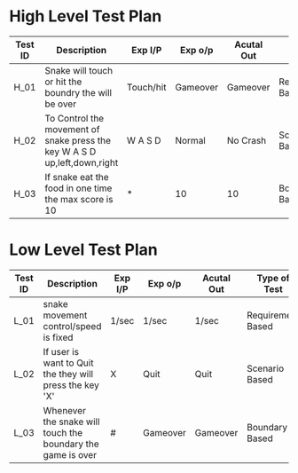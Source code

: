 # High Level Test Plan
| Test ID | Description | Exp I/P   | Exp o/p | Acutal Out | Type of Test |          
| -------| ----------- | --------- | ---------- | ---------- | ----------- |
| H_01 | Snake will touch or hit the boundry the will be over  | Touch/hit | Gameover | Gameover | Requirement Based | 
| H_02 | To Control the movement of snake press the key W A S D up,left,down,right | W A S D | Normal | No Crash | Scenario Based 
| H_03 | If snake eat the food in one time the max score is 10 |   *  | 10 | 10 | Boundary Based |


# Low Level Test Plan
| Test ID | Description | Exp I/P   | Exp o/p | Acutal Out | Type of Test |          
| -------| ----------- | --------- | ---------- | ---------- | ----------- |
| L_01 | snake movement control/speed is fixed | 1/sec | 1/sec | 1/sec |Requirement Based 
| L_02 | If user is want to Quit the they will press the key 'X' | X | Quit | Quit | Scenario Based 
| L_03 | Whenever the snake will touch the boundary the game is over  |  #   | Gameover | Gameover | Boundary Based |
